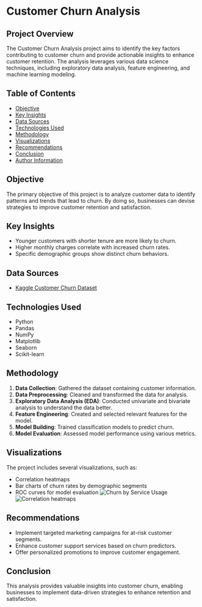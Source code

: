 # Customer Churn Analysis

## Project Overview
The Customer Churn Analysis project aims to identify the key factors contributing to customer churn and provide actionable insights to enhance customer retention. The analysis leverages various data science techniques, including exploratory data analysis, feature engineering, and machine learning modeling.

## Table of Contents
- [Objective](#objective)
- [Key Insights](#key-insights)
- [Data Sources](#data-sources)
- [Technologies Used](#technologies-used)
- [Methodology](#methodology)
- [Visualizations](#visualizations)
- [Recommendations](#recommendations)
- [Conclusion](#conclusion)
- [Author Information](#author-information)

## Objective
The primary objective of this project is to analyze customer data to identify patterns and trends that lead to churn. By doing so, businesses can devise strategies to improve customer retention and satisfaction.

## Key Insights
- Younger customers with shorter tenure are more likely to churn.
- Higher monthly charges correlate with increased churn rates.
- Specific demographic groups show distinct churn behaviors.

## Data Sources
- [Kaggle Customer Churn Dataset](https://www.kaggle.com/datasets)

## Technologies Used
- Python
- Pandas
- NumPy
- Matplotlib
- Seaborn
- Scikit-learn

## Methodology
1. **Data Collection**: Gathered the dataset containing customer information.
2. **Data Preprocessing**: Cleaned and transformed the data for analysis.
3. **Exploratory Data Analysis (EDA)**: Conducted univariate and bivariate analysis to understand the data better.
4. **Feature Engineering**: Created and selected relevant features for the model.
5. **Model Building**: Trained classification models to predict churn.
6. **Model Evaluation**: Assessed model performance using various metrics.

## Visualizations
The project includes several visualizations, such as:
- Correlation heatmaps
- Bar charts of churn rates by demographic segments
- ROC curves for model evaluation
![Churn by Service Usage](https://github.com/user-attachments/assets/5f3788fd-13da-4ca3-b90f-c00f6d0f2c35)
![Correlation heatmaps](https://github.com/user-attachments/assets/d98c5153-56e8-448b-92ef-30cce70e0ae7)

## Recommendations
- Implement targeted marketing campaigns for at-risk customer segments.
- Enhance customer support services based on churn predictors.
- Offer personalized promotions to improve customer engagement.

## Conclusion
This analysis provides valuable insights into customer churn, enabling businesses to implement data-driven strategies to enhance retention and satisfaction.
